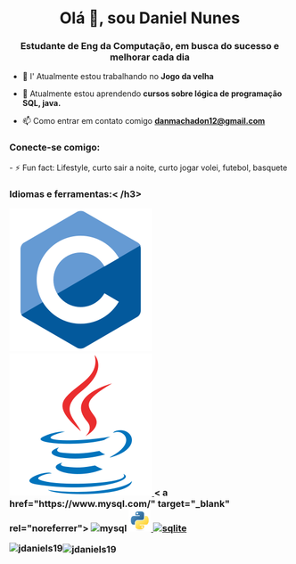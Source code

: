 <h1 align="center">Olá 👋, sou Daniel Nunes</h1>
<h3 align="center">Estudante de Eng da Computação, em busca do sucesso e melhorar cada dia</h3>

- 🔭 I' Atualmente estou trabalhando no **Jogo da velha**

- 🌱 Atualmente estou aprendendo **cursos sobre lógica de programação SQL, java.**

- 📫 Como entrar em contato comigo **danmachadon12@gmail.com**

<h3 align="left">Conecte-se comigo:</h3>
<p align="left">
</p>
- ⚡ Fun fact: Lifestyle, curto sair a noite, curto jogar volei, futebol, basquete

<h3 align="left">Idiomas e ferramentas:< /h3>
<p align="left"> <a href="https://www.cprogramming.com/" target="_blank" rel="noreferrer"> <img src="https://raw.githubusercontent.com/devicons/devicon/master/icons/c/c-original.svg" alt="c" largura="40" altura="40"/> </a> <a href="https://www.java.com" target="_blank" rel="noreferrer"> <img src ="https://raw.githubusercontent.com/devicons/devicon/master/icons/java/java-original.svg" alt="java" largura="40" altura="40"/> </a> < a href="https://www.mysql.com/" target="_blank" rel="noreferrer"> <img src="https://raw.githubusercontent.com/devicons/devicon/master/icons/mysql /mysql-original-wordmark.svg" alt="mysql" largura="40" altura="40"/> </a> <a href="https://www.python.org" target="_blank" rel="noreferrer"> <img src="https://raw.githubusercontent.com/devicons/devicon/master/icons/python/python-original.svg" alt="python" width="40" height="40"/> </ a> <a href="https://www.sqlite.org/" target="_blank" rel="noreferrer"> <img src="https://www.vectorlogo.zone/logos/sqlite/sqlite- ícone.svg" alt="sqlite" largura="40" altura="40"/> </a> </p>

<p><img align="left" src="https://github-readme- stats.vercel.app/api/top-langs?username=jdaniels19&show_icons=true&locale=en&layout=compact" alt="jdaniels19" /></p>

<p> <img align="center" src="https://github-readme-stats.vercel.app/api?username=jdaniels19&show_icons=true&locale=en" alt="jdaniels19" /></p>

